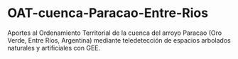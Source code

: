 # OAT-cuenca-Paracao-Entre-Rios
Aportes al Ordenamiento Territorial de la cuenca del arroyo Paracao (Oro Verde, Entre Ríos, Argentina) mediante teledetección de espacios arbolados naturales y artificiales con GEE.

